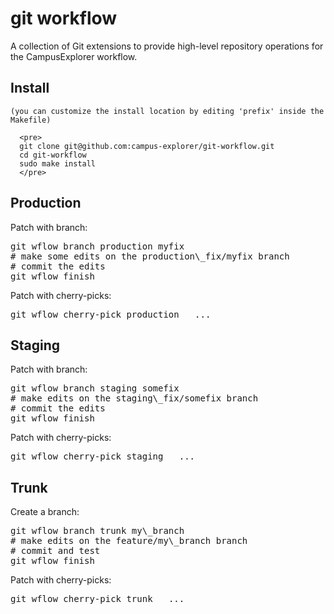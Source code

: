 git workflow
============

A collection of Git extensions to provide high-level repository operations
for the CampusExplorer workflow.

Install
-------

    (you can customize the install location by editing 'prefix' inside the Makefile)

      <pre>
      git clone git@github.com:campus-explorer/git-workflow.git
      cd git-workflow
      sudo make install
      </pre>

Production
----------

Patch with branch:

<pre>
git wflow branch production myfix
# make some edits on the production\_fix/myfix branch
# commit the edits
git wflow finish
</pre>

Patch with cherry-picks:

<pre>
git wflow cherry-pick production <commit_id> <commit_id> ...
</pre>

Staging
-------

Patch with branch:

<pre>
git wflow branch staging somefix
# make edits on the staging\_fix/somefix branch
# commit the edits
git wflow finish
</pre>

Patch with cherry-picks:

<pre>
git wflow cherry-pick staging <commit_id> <commit_id> ...
</pre>

Trunk
-----

Create a branch:

<pre>
git wflow branch trunk my\_branch
# make edits on the feature/my\_branch branch
# commit and test
git wflow finish
</pre>

Patch with cherry-picks:

<pre>
git wflow cherry-pick trunk <commit_id> <commit_id> ...
</pre>



